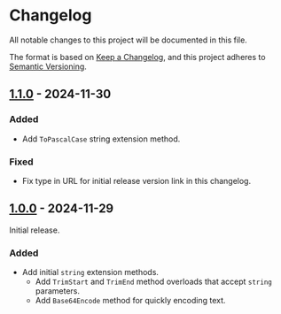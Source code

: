 # Changelog

All notable changes to this project will be documented in this file.

The format is based on [Keep a Changelog](https://keepachangelog.com/en/1.1.0/),
and this project adheres to [Semantic Versioning](https://semver.org/spec/v2.0.0.html).

## [1.1.0] - 2024-11-30

### Added

- Add `ToPascalCase` string extension method.

### Fixed

- Fix type in URL for initial release version link in this changelog.

## [1.0.0] - 2024-11-29

Initial release.

### Added

- Add initial `string` extension methods.
  - Add `TrimStart` and `TrimEnd` method overloads that accept `string` parameters.
  - Add `Base64Encode` method for quickly encoding text.

[1.1.0]: https://github.com/twcrews/primitive-extensions/compare/1.0.0...1.1.0
[1.0.0]: https://github.com/twcrews/primitive-extensions/releases/tag/1.0.0
